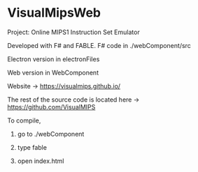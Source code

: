 # VisualMipsWeb


Project: Online MIPS1 Instruction Set Emulator

Developed with F# and FABLE. F# code in ./webComponent/src

Electron version in electronFiles

Web version in WebComponent

Website -> https://visualmips.github.io/

The rest of the source code is located here -> https://github.com/VisualMIPS

To compile, 

1. go to ./webComponent

2. type fable

3. open index.html
